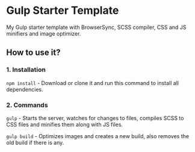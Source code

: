 # Gulp Starter Template
My Gulp starter template with BrowserSync, SCSS compiler, CSS and JS minifiers and image optimizer.

## How to use it?
### 1. Installation
`npm install` - Download or clone it and run this command to install all dependencies.

### 2. Commands
`gulp` - Starts the server, watches for changes to files, compiles SCSS to CSS files and minifies them along with JS files.

`gulp build` - Optimizes images and creates a new build, also removes the old build if there is any.
